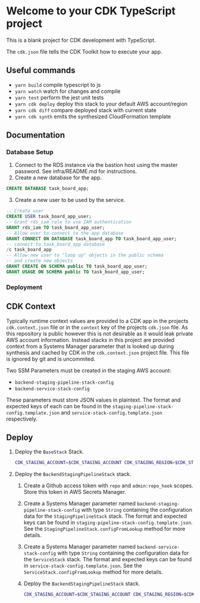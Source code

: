 # Welcome to your CDK TypeScript project

This is a blank project for CDK development with TypeScript.

The `cdk.json` file tells the CDK Toolkit how to execute your app.

## Useful commands

- `yarn build` compile typescript to js
- `yarn watch` watch for changes and compile
- `yarn test` perform the jest unit tests
- `yarn cdk deploy` deploy this stack to your default AWS account/region
- `yarn cdk diff` compare deployed stack with current state
- `yarn cdk synth` emits the synthesized CloudFormation template

## Documentation

### Database Setup

1. Connect to the RDS instance via the bastion host using the master password. See infra/README.md for instructions.
2. Create a new database for the app.

```sql
CREATE DATABASE task_board_app;
```

3. Create a new user to be used by the service.

```sql
-- Create user
CREATE USER task_board_app_user;
-- Grant rds_iam role to use IAM authentication
GRANT rds_iam TO task_board_app_user;
-- Allow user to connect to the app database
GRANT CONNECT ON DATABASE task_board_app TO task_board_app_user;
-- connect to task_board_app database
/c task_board_app
-- Allow new user to "loop up" objects in the public schema
-- and create new objects
GRANT CREATE ON SCHEMA public TO task_board_app_user;
GRANT USAGE ON SCHEMA public TO task_board_app_user;
```

### Deployment

## CDK Context

Typically runtime context values are provided to a CDK app in the projects `cdk.context.json` file or in the `context` key of the projects `cdk.json` file. As this repository is public however this is not desirable as it would leak private AWS account information. Instead stacks in this project are provided context from a Systems Manager parameter that is looked up during synthesis and cached by CDK in the `cdk.context.json` project file. This file is ignored by git and is uncommited.

Two SSM Parameters must be created in the staging AWS account:

- `backend-staging-pipeline-stack-config`
- `backend-service-stack-config`

These parameters must store JSON values in plaintext. The format and expected keys of each can be found in the `staging-pipeline-stack-config.template.json` and `service-stack-config.template.json` respectively.

## Deploy

1. Deploy the `BaseStack` Stack.

   ```bash
   CDK_STAGING_ACCOUNT=$CDK_STAGING_ACCOUNT CDK_STAGING_REGION=$CDK_STAGING_REGION yarn cdk --profile $AWS_PROFILE deploy StagingBackendBaseStack
   ```

2. Deploy the `BackendStagingPipelineStack` stack.

   1. Create a Github access token with `repo` and `admin:repo_hook` scopes. Store this token in AWS Secrets Manager.
   2. Create a Systems Manager parameter named `backend-staging-pipeline-stack-config` with type `String` containing the configuration data for the `StagingPipelineStack` stack. The format and expected keys can be found in `staging-pipeline-stack-config.template.json`. See the `StagingPipelineStack.configFromLookup` method for more details.
   3. Create a Systems Manager parameter named `backend-service-stack-config` with type `String` containing the configuration data for the `ServiceStack` stack. The format and expected keys can be found in `service-stack-config.template.json`. See the `ServiceStack.configFromLookup` method for more details.
   4. Deploy the `BackendStagingPipelineStack` stack.

      ```bash
      CDK_STAGING_ACCOUNT=$CDK_STAGING_ACCOUNT CDK_STAGING_REGION=$CDK_STAGING_REGION yarn cdk --profile $AWS_PROFILE deploy BackendStagingPipelineStack
      ```
